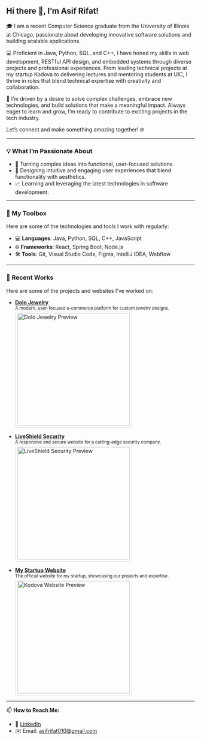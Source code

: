 ## Hi there 👋, I’m Asif Rifat!

🎓 I am a recent Computer Science graduate from the University of Illinois at Chicago, passionate about developing innovative software solutions and building scalable applications.

💻 Proficient in Java, Python, SQL, and C++, I have honed my skills in web development, RESTful API design, and embedded systems through diverse projects and professional experiences. From leading technical projects at my startup Kodova to delivering lectures and mentoring students at UIC, I thrive in roles that blend technical expertise with creativity and collaboration.

🌟 I’m driven by a desire to solve complex challenges, embrace new technologies, and build solutions that make a meaningful impact. Always eager to learn and grow, I’m ready to contribute to exciting projects in the tech industry.

Let’s connect and make something amazing together! 🌐

---

### 💡 What I’m Passionate About
- 🚀 Turning complex ideas into functional, user-focused solutions.
- 🎨 Designing intuitive and engaging user experiences that blend functionality with aesthetics. 
- 📈 Learning and leveraging the latest technologies in software development.


---

### 🔧 My Toolbox
Here are some of the technologies and tools I work with regularly:
- 💻 **Languages**: Java, Python, SQL, C++, JavaScript  
- 🌐 **Frameworks**: React, Spring Boot, Node.js  
- 🛠️ **Tools**: Git, Visual Studio Code, Figma, IntelliJ IDEA, Webflow 

---
### 🌟 Recent Works

Here are some of the projects and websites I've worked on:

- [**Dolo Jewelry**](https://example-dolo.com)  
  <sup>A modern, user-focused e-commerce platform for custom jewelry designs.</sup>  
  <img src="https://via.placeholder.com/200" alt="Dolo Jewelry Preview" title="Hover to preview the website" width="300" style="border:1px solid #ddd; border-radius:4px; padding:5px;" />

- [**LiveShield Security**](https://example-liveshield.com)  
  <sup>A responsive and secure website for a cutting-edge security company.</sup>  
  <img src="https://via.placeholder.com/200" alt="LiveShield Security Preview" title="Hover to preview the website" width="300" style="border:1px solid #ddd; border-radius:4px; padding:5px;" />

- [**My Startup Website**](https://example-kodova.com)  
  <sup>The official website for my startup, showcasing our projects and expertise.</sup>  
  <img src="https://via.placeholder.com/200" alt="Kodova Website Preview" title="Hover to preview the website" width="300" style="border:1px solid #ddd; border-radius:4px; padding:5px;" />
---

📫 **How to Reach Me:**
- 💼 [LinkedIn](https://linkedin.com/in/asif-rifat)  
- ✉️ Email: asifrifat010@gmail.com  

